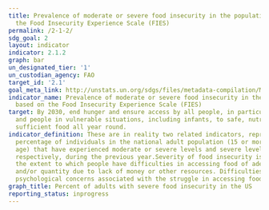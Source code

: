 ```yaml
---
title: Prevalence of moderate or severe food insecurity in the population, based on
  the Food Insecurity Experience Scale (FIES)
permalink: /2-1-2/
sdg_goal: 2
layout: indicator
indicator: 2.1.2
graph: bar
un_designated_tier: '1'
un_custodian_agency: FAO
target_id: '2.1'
goal_meta_link: http://unstats.un.org/sdgs/files/metadata-compilation/Metadata-Goal-2.pdf
indicator_name: Prevalence of moderate or severe food insecurity in the population,
  based on the Food Insecurity Experience Scale (FIES)
target: By 2030, end hunger and ensure access by all people, in particular the poor
  and people in vulnerable situations, including infants, to safe, nutritious and
  sufficient food all year round.
indicator_definition: These are in reality two related indicators, representing the
  percentage of individuals in the national adult population (15 or more years of
  age) that have experienced moderate or severe levels and severe levels of food insecurity
  respectively, during the previous year.Severity of food insecurity is defined as
  the extent to which people have difficulties in accessing food of adequate quality
  and/or quantity due to lack of money or other resources. Difficulties include also
  psychological concerns associated with the struggle in accessing food.
graph_title: Percent of adults with severe food insecurity in the US
reporting_status: inprogress
---
```

